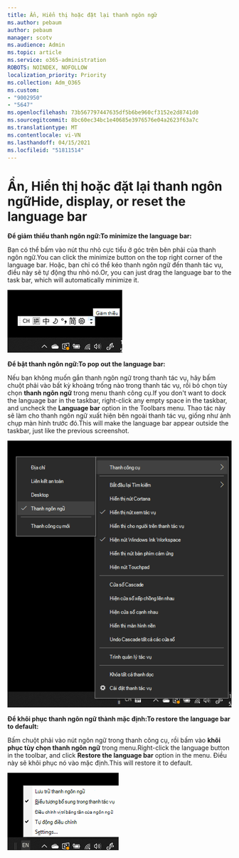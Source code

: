 ```yaml
---
title: Ẩn, Hiển thị hoặc đặt lại thanh ngôn ngữ
ms.author: pebaum
author: pebaum
manager: scotv
ms.audience: Admin
ms.topic: article
ms.service: o365-administration
ROBOTS: NOINDEX, NOFOLLOW
localization_priority: Priority
ms.collection: Adm_O365
ms.custom:
- "9002950"
- "5647"
ms.openlocfilehash: 73b567797447635df5b6be960cf3152e2d8741d0
ms.sourcegitcommit: 8bc60ec34bc1e40685e3976576e04a2623f63a7c
ms.translationtype: MT
ms.contentlocale: vi-VN
ms.lasthandoff: 04/15/2021
ms.locfileid: "51811514"
---
```

# <a name="hide-display-or-reset-the-language-bar"></a><span data-ttu-id="e0440-102">Ẩn, Hiển thị hoặc đặt lại thanh ngôn ngữ</span><span class="sxs-lookup"><span data-stu-id="e0440-102">Hide, display, or reset the language bar</span></span>

<span data-ttu-id="e0440-103">**Để giảm thiểu thanh ngôn ngữ:**</span><span class="sxs-lookup"><span data-stu-id="e0440-103">**To minimize the language bar:**</span></span>

<span data-ttu-id="e0440-104">Bạn có thể bấm vào nút thu nhỏ cực tiểu ở góc trên bên phải của thanh ngôn ngữ.</span><span class="sxs-lookup"><span data-stu-id="e0440-104">You can click the minimize button on the top right corner of the language bar.</span></span> <span data-ttu-id="e0440-105">Hoặc, bạn chỉ có thể kéo thanh ngôn ngữ đến thanh tác vụ, điều này sẽ tự động thu nhỏ nó.</span><span class="sxs-lookup"><span data-stu-id="e0440-105">Or, you can just drag the language bar to the task bar, which will automatically minimize it.</span></span>

![Thu nhỏ cực tiểu thanh ngôn ngữ](media/minimize-language-bar.png)

<span data-ttu-id="e0440-107">**Để bật thanh ngôn ngữ:**</span><span class="sxs-lookup"><span data-stu-id="e0440-107">**To pop out the language bar:**</span></span>

<span data-ttu-id="e0440-108">Nếu bạn không muốn gắn thanh ngôn ngữ trong thanh tác vụ, hãy bấm chuột phải vào bất kỳ khoảng trống nào trong thanh tác vụ, rồi bỏ chọn tùy chọn **thanh ngôn ngữ** trong menu thanh công cụ.</span><span class="sxs-lookup"><span data-stu-id="e0440-108">If you don't want to dock the language bar in the taskbar, right-click any empty space in the taskbar, and uncheck the **Language bar** option in the Toolbars menu.</span></span> <span data-ttu-id="e0440-109">Thao tác này sẽ làm cho thanh ngôn ngữ xuất hiện bên ngoài thanh tác vụ, giống như ảnh chụp màn hình trước đó.</span><span class="sxs-lookup"><span data-stu-id="e0440-109">This will make the language bar appear outside the taskbar, just like the previous screenshot.</span></span>

![Thanh ngôn ngữ bật ra](media/pop-out-language-bar.png)

<span data-ttu-id="e0440-111">**Để khôi phục thanh ngôn ngữ thành mặc định:**</span><span class="sxs-lookup"><span data-stu-id="e0440-111">**To restore the language bar to default:**</span></span>

<span data-ttu-id="e0440-112">Bấm chuột phải vào nút ngôn ngữ trong thanh công cụ, rồi bấm vào **khôi phục tùy chọn thanh ngôn ngữ** trong menu.</span><span class="sxs-lookup"><span data-stu-id="e0440-112">Right-click the language button in the toolbar, and click **Restore the language bar** option in the menu.</span></span> <span data-ttu-id="e0440-113">Điều này sẽ khôi phục nó vào mặc định.</span><span class="sxs-lookup"><span data-stu-id="e0440-113">This will restore it to default.</span></span>

![Thanh khôi phục ngôn ngữ](media/restore-language-bar.png)
